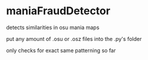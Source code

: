 # maniaFraudDetector
 detects similarities in osu mania maps
 
 put any amount of .osu or .osz files into the .py's folder 
 
 only checks for exact same patterning so far
